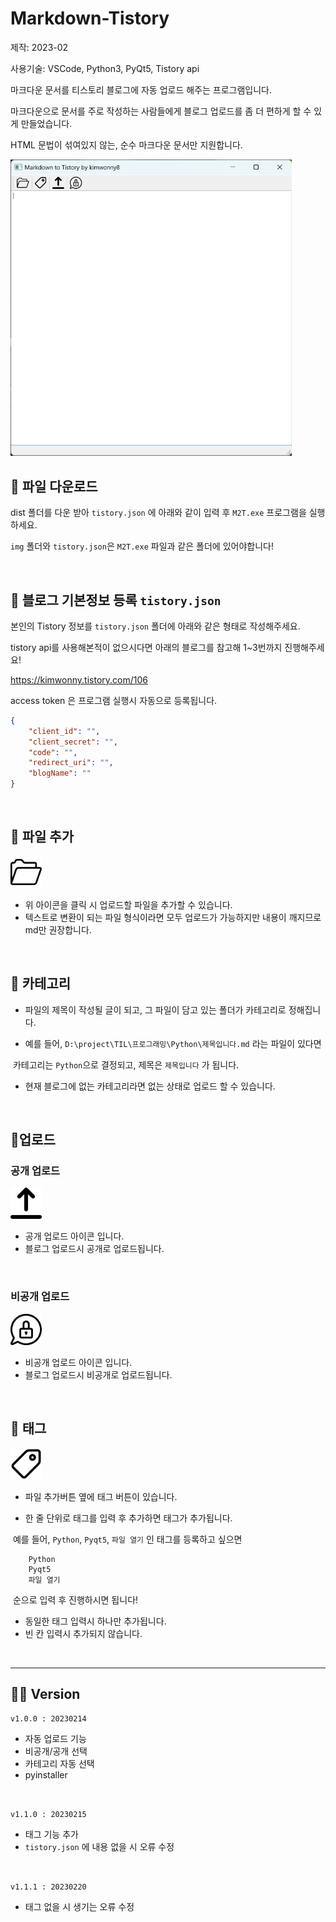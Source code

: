 # Markdown-Tistory

제작: 2023-02

사용기술: VSCode, Python3, PyQt5, Tistory api

마크다운 문서를 티스토리 블로그에 자동 업로드 해주는 프로그램입니다.

마크다운으로 문서를 주로 작성하는 사람들에게 블로그 업로드를 좀 더 편하게 할 수 있게 만들었습니다.

HTML 문법이 섞여있지 않는, 순수 마크다운 문서만 지원합니다. 

<img src="./img/실행화면.png" width=450>
<br>






## 📌 파일 다운로드

dist 폴더를 다운 받아 `tistory.json` 에 아래와 같이 입력 후 `M2T.exe` 프로그램을 실행하세요.

`img` 폴더와 `tistory.json`은 `M2T.exe` 파일과 같은 폴더에 있어야합니다!

<br>




## 📌 블로그 기본정보 등록 `tistory.json`

본인의 Tistory 정보를 `tistory.json` 폴더에 아래와 같은 형태로 작성해주세요.

tistory api를 사용해본적이 없으시다면 아래의 블로그를 참고해 1~3번까지 진행해주세요!

https://kimwonny.tistory.com/106



access token 은 프로그램 실행시 자동으로 등록됩니다.

```json
{
	"client_id": "",
	"client_secret": "",
	"code": "",
	"redirect_uri": "",
	"blogName": ""
}
```


<br>






## 📌 파일 추가

<img src="./img/folder.png" width="50" />

- 위 아이콘을 클릭 시 업로드할 파일을 추가할 수 있습니다.
- 텍스트로 변환이 되는 파일 형식이라면 모두 업로드가 가능하지만 내용이 깨지므로 md만 권장합니다.

<br>





## 📌 카테고리

- 파일의 제목이 작성될 글이 되고, 그 파일이 담고 있는 폴더가 카테고리로 정해집니다.

- 예를 들어, `D:\project\TIL\프로그래밍\Python\제목입니다.md` 라는 파일이 있다면

​		카테고리는 `Python`으로 결정되고, 제목은 `제목입니다` 가 됩니다.

- 현재 블로그에 없는 카테고리라면 없는 상태로 업로드 할 수 있습니다.

<br>





## 📌업로드

### 공개 업로드

<img src="./img/upload.png" width="50" />

- 공개 업로드 아이콘 입니다.
- 블로그 업로드시 공개로 업로드됩니다.

<br>

### 비공개 업로드

<img src="./img/secret_upload.png" width="50" />

- 비공개 업로드 아이콘 입니다.
- 블로그 업로드시 비공개로 업로드됩니다.

<br>






## 📌 태그

<img src="./img/tag.png" width="50" />

- 파일 추가버튼 옆에 태그 버튼이 있습니다.

- 한 줄 단위로 태그를 입력 후 추가하면 태그가 추가됩니다.

​	예를 들어, `Python`, `Pyqt5`, `파일 열기` 인 태그를 등록하고 싶으면 

```
    Python
    Pyqt5
    파일 열기
```

​	순으로 입력 후 진행하시면 됩니다!

- 동일한 태그 입력시 하나만 추가됩니다.
- 빈 칸 입력시 추가되지 않습니다.

<br>

***



## 👩‍💻 Version

`v1.0.0 : 20230214`

- 자동 업로드 기능
- 비공개/공개 선택
- 카테고리 자동 선택
- pyinstaller 

<br>


`v1.1.0 : 20230215`

- 태그 기능 추가
- `tistory.json` 에 내용 없을 시 오류 수정

<br>

`v1.1.1 : 20230220`

- 태그 없을 시 생기는 오류 수정
